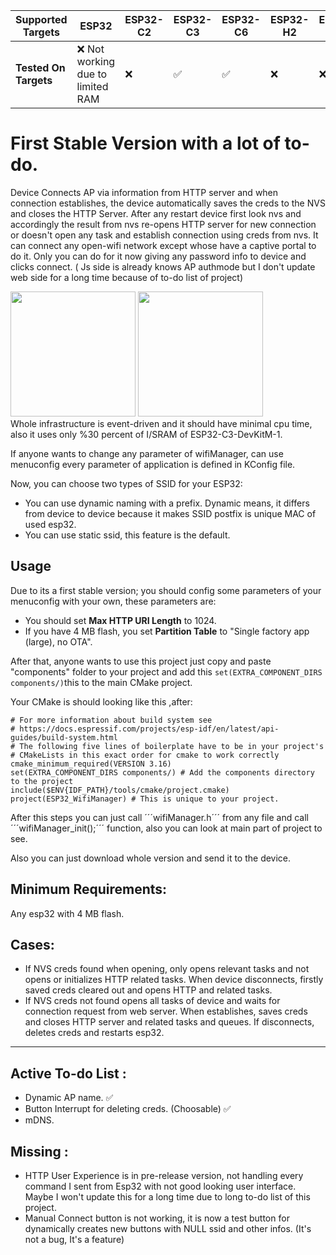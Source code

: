 | Supported Targets | ESP32 | ESP32-C2 | ESP32-C3 | ESP32-C6 | ESP32-H2 | ESP32-P4 | ESP32-S2 | ESP32-S3 |
| ----------------- | ----- | -------- | -------- | -------- | -------- | -------- | -------- | -------- |
| **Tested On Targets** |  &#10060; Not working due to limited RAM |&#10060;|&#9989;|&#9989;|  &#10060; |  &#10060; | &#10060;|&#10060;|

# First Stable Version with a lot of to-do. 

Device Connects AP via information from HTTP server and when connection establishes, the device automatically saves the creds to the NVS and closes the HTTP Server. After any restart device first look nvs and accordingly the result from nvs re-opens HTTP server for new connection or doesn't open any task and establish connection using creds from nvs. It can connect any open-wifi network except whose have a captive portal to do it. Only you can do for it now giving any password info to device and clicks connect. ( Js side is already knows AP authmode but I don't update web side for a long time because of to-do list of project)
<div class="imgs" >
<img src=https://github.com/bulutbekdemir/ESP32_WifiManager/assets/115174185/823ff8c4-a07a-4f1b-9a34-53de9a193b85 width="200" />
<img src=https://github.com/bulutbekdemir/ESP32_WifiManager/assets/115174185/1d9f609d-79d9-45a3-82ad-c019760fe8f4 width="200" />
</div>
Whole infrastructure is event-driven and it should have minimal cpu time, also it uses only %30 percent of I/SRAM of ESP32-C3-DevKitM-1.

If anyone wants to change any parameter of wifiManager, can use menuconfig every parameter of application is defined in KConfig file.

Now, you can choose two types of SSID for your ESP32:
- You can use dynamic naming with a prefix. Dynamic means, it differs from device to device because it makes SSID postfix is unique MAC of used esp32.
- You can use static ssid, this feature is the default.

## __Usage__

Due to its a first stable version; you should config some parameters of your menuconfig with your own, these parameters are:
- You should set __Max HTTP URI Length__ to 1024.
- If you have 4 MB flash, you set __Partition Table__ to "Single factory app (large), no OTA".

After that, anyone wants to use this project just copy and paste "components" folder to your project and add this ```set(EXTRA_COMPONENT_DIRS components/)```this to the main CMake project.

Your CMake is should looking like this ,after:
```
# For more information about build system see
# https://docs.espressif.com/projects/esp-idf/en/latest/api-guides/build-system.html
# The following five lines of boilerplate have to be in your project's
# CMakeLists in this exact order for cmake to work correctly
cmake_minimum_required(VERSION 3.16)
set(EXTRA_COMPONENT_DIRS components/) # Add the components directory to the project
include($ENV{IDF_PATH}/tools/cmake/project.cmake)
project(ESP32_WifiManager) # This is unique to your project.
```

After this steps you can just call ´´´wifiManager.h´´´ from any file and call ´´´wifiManager_init();´´´ function, also you can look at main part of project to see. 

Also you can just download whole version and send it to the device.  

## Minimum Requirements:
Any esp32 with 4 MB flash. 

 ## Cases: 
- If NVS creds found when opening, only opens relevant tasks and not opens or initializes HTTP related tasks. When device disconnects, firstly saved creds cleared out and opens HTTP and related tasks.
- If NVS creds not found opens all tasks of device and waits for connection request from web server. When establishes, saves creds and closes HTTP server and related tasks and queues. If disconnects, deletes creds and restarts esp32.

****

## Active To-do List :
- Dynamic AP name. &#x2705;
- Button Interrupt for deleting creds. (Choosable) &#9989;
- mDNS.

## Missing :
- HTTP User Experience is in pre-release version,  not handling every command I sent from Esp32 with not good looking user interface. Maybe I won't update this for a long time due to long to-do list of this project.
- Manual Connect button is not working, it is now a test button for dynamically creates new buttons with NULL ssid and other infos. (It's not a bug, It's a feature)
